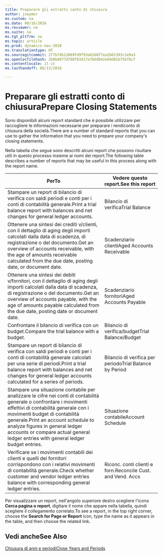 ```yaml
---
title: Preparare gli estratti conto di chiusura
author: jswymer
ms.custom: na
ms.date: 09/16/2016
ms.reviewer: na
ms.suite: na
ms.tgt_pltfrm: na
ms.topic: article
ms.prod: dynamics-nav-2018
ms.translationtype: HT
ms.sourcegitcommit: 2f7b7db12069fd9f93a616077ea2b61393c1e9a3
ms.openlocfilehash: 2b0b8977d788f81917e7b6d842e69d81b75bf0cf
ms.contentlocale: it-it
ms.lasthandoff: 08/13/2018

---
```

# <a name="prepare-closing-statements"></a><span data-ttu-id="675d5-102">Preparare gli estratti conto di chiusura</span><span class="sxs-lookup"><span data-stu-id="675d5-102">Prepare Closing Statements</span></span>
<span data-ttu-id="675d5-103">Sono disponibili alcuni report standard che è possibile utilizzare per raccogliere le informazioni necessarie per preparare i rendiconto di chiusura della società.</span><span class="sxs-lookup"><span data-stu-id="675d5-103">There are a number of standard reports that you can use to gather the information that you need to prepare your company's closing statements.</span></span>

<span data-ttu-id="675d5-104">Nella tabella che segue sono descritti alcuni report che possono risultare utili in questo processo insieme ai nomi dei report.</span><span class="sxs-lookup"><span data-stu-id="675d5-104">The following table describes a number of reports that may be useful in this process along with the report name.</span></span>


|                                                                          <span data-ttu-id="675d5-105">Per</span><span class="sxs-lookup"><span data-stu-id="675d5-105">To</span></span>                                                                          |        <span data-ttu-id="675d5-106">Vedere questo report.</span><span class="sxs-lookup"><span data-stu-id="675d5-106">See this report</span></span>         |
|------------------------------------------------------------------------------------------------------------------------------------------------------|--------------------------------|
|                               <span data-ttu-id="675d5-107">Stampare un report di bilancio di verifica con saldi periodi e conti per i conti di contabilità generale.</span><span class="sxs-lookup"><span data-stu-id="675d5-107">Print a trial balance report with balances and net changes for general ledger accounts.</span></span>                                |         <span data-ttu-id="675d5-108">Bilancio di verifica</span><span class="sxs-lookup"><span data-stu-id="675d5-108">Trial Balance</span></span>          |
|       <span data-ttu-id="675d5-109">Ottenere una sintesi dei crediti v/clienti, con il dettaglio di aging degli importi calcolati dalla data di scadenza, di registrazione o del documento.</span><span class="sxs-lookup"><span data-stu-id="675d5-109">Get an overview of accounts receivable, with the age of amounts receivable calculated from the due date, posting date, or document date.</span></span>       |    <span data-ttu-id="675d5-110">Scadenziario clienti</span><span class="sxs-lookup"><span data-stu-id="675d5-110">Aged Accounts Receivable</span></span>    |
|          <span data-ttu-id="675d5-111">Ottenere una sintesi dei debiti v/fornitori, con il dettaglio di aging degli importi calcolati dalla data di scadenza, di registrazione o del documento.</span><span class="sxs-lookup"><span data-stu-id="675d5-111">Get an overview of accounts payable, with the age of amounts payable calculated from the due date, posting date or document date.</span></span>           |     <span data-ttu-id="675d5-112">Scadenziario fornitori</span><span class="sxs-lookup"><span data-stu-id="675d5-112">Aged Accounts Payable</span></span>      |
|                                                       <span data-ttu-id="675d5-113">Confrontare il bilancio di verifica con un budget.</span><span class="sxs-lookup"><span data-stu-id="675d5-113">Compare the trial balance with a budget.</span></span>                                                       |      <span data-ttu-id="675d5-114">Bilancio di verifica/budget</span><span class="sxs-lookup"><span data-stu-id="675d5-114">Trial Balance/Budget</span></span>      |
|              <span data-ttu-id="675d5-115">Stampare un report di bilancio di verifica con saldi periodi e conti per i conti di contabilità generale calcolati per una serie di periodi.</span><span class="sxs-lookup"><span data-stu-id="675d5-115">Print a trial balance report with balances and net changes for general ledger accounts calculated for a series of periods.</span></span>              |    <span data-ttu-id="675d5-116">Bilancio di verifica per periodo</span><span class="sxs-lookup"><span data-stu-id="675d5-116">Trial Balance by Period</span></span>     |
| <span data-ttu-id="675d5-117">Stampare una situazione contabile per analizzare le cifre nei conti di contabilità generale o confrontare i movimenti effettivi di contabilità generale con i movimenti budget di contabilità generale.</span><span class="sxs-lookup"><span data-stu-id="675d5-117">Print an account schedule to analyze figures in general ledger accounts or compare actual general ledger entries with general ledger budget entries.</span></span> |        <span data-ttu-id="675d5-118">Situazione contabile</span><span class="sxs-lookup"><span data-stu-id="675d5-118">Account Schedule</span></span>        |
|                         <span data-ttu-id="675d5-119">Verificare se i movimenti contabili dei clienti e quelli dei fornitori corrispondono con i relativi movimenti di contabilità generale.</span><span class="sxs-lookup"><span data-stu-id="675d5-119">Check whether customer and vendor ledger entries balance with corresponding general ledger entries.</span></span>                          | <span data-ttu-id="675d5-120">Riconc. conti clienti e forn.</span><span class="sxs-lookup"><span data-stu-id="675d5-120">Reconcile Cust. and Vend. Accs</span></span> |

<span data-ttu-id="675d5-121">Per visualizzare un report, nell'angolo superiore destro scegliere l'icona **Cerca pagina o report**, digitare il nome che appare nella tabella, quindi scegliere il collegamento correlato.</span><span class="sxs-lookup"><span data-stu-id="675d5-121">To see a report, in the top right corner, choose the **Search for Page or Report** icon, type the name as it appears in the table, and then choose the related link.</span></span>
## <a name="see-also"></a><span data-ttu-id="675d5-122">Vedi anche</span><span class="sxs-lookup"><span data-stu-id="675d5-122">See Also</span></span>
[<span data-ttu-id="675d5-123">Chiusura di anni e periodi</span><span class="sxs-lookup"><span data-stu-id="675d5-123">Close Years and Periods</span></span>](year-close-years-periods.md)


